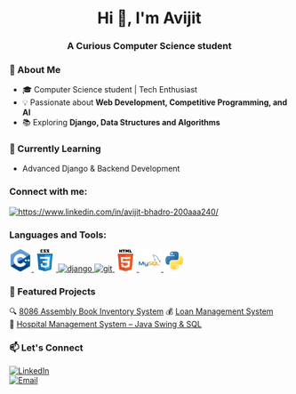 <h1 align="center">Hi 👋, I'm Avijit</h1>
<h3 align="center">A Curious Computer Science student</h3>

### 🚀 About Me  
- 🎓 Computer Science student | Tech Enthusiast  
- 💡 Passionate about **Web Development, Competitive Programming, and AI**  
- 📚 Exploring **Django, Data Structures and Algorithms**  


### 🌱 Currently Learning  
- Advanced Django & Backend Development  



<h3 align="left">Connect with me:</h3>
<p align="left">
<a href="https://linkedin.com/in/https://www.linkedin.com/in/avijit-bhadro-200aaa240/" target="blank"><img align="center" src="https://raw.githubusercontent.com/rahuldkjain/github-profile-readme-generator/master/src/images/icons/Social/linked-in-alt.svg" alt="https://www.linkedin.com/in/avijit-bhadro-200aaa240/" height="30" width="40" /></a>
</p>

<h3 align="left">Languages and Tools:</h3>
<p align="left"> <a href="https://www.w3schools.com/cpp/" target="_blank" rel="noreferrer"> <img src="https://raw.githubusercontent.com/devicons/devicon/master/icons/cplusplus/cplusplus-original.svg" alt="cplusplus" width="40" height="40"/> </a> <a href="https://www.w3schools.com/css/" target="_blank" rel="noreferrer"> <img src="https://raw.githubusercontent.com/devicons/devicon/master/icons/css3/css3-original-wordmark.svg" alt="css3" width="40" height="40"/> </a> <a href="https://www.djangoproject.com/" target="_blank" rel="noreferrer"> <img src="https://cdn.worldvectorlogo.com/logos/django.svg" alt="django" width="40" height="40"/> </a> <a href="https://git-scm.com/" target="_blank" rel="noreferrer"> <img src="https://www.vectorlogo.zone/logos/git-scm/git-scm-icon.svg" alt="git" width="40" height="40"/> </a> <a href="https://www.w3.org/html/" target="_blank" rel="noreferrer"> <img src="https://raw.githubusercontent.com/devicons/devicon/master/icons/html5/html5-original-wordmark.svg" alt="html5" width="40" height="40"/> </a> <a href="https://www.mysql.com/" target="_blank" rel="noreferrer"> <img src="https://raw.githubusercontent.com/devicons/devicon/master/icons/mysql/mysql-original-wordmark.svg" alt="mysql" width="40" height="40"/> </a> <a href="https://www.python.org" target="_blank" rel="noreferrer"> <img src="https://raw.githubusercontent.com/devicons/devicon/master/icons/python/python-original.svg" alt="python" width="40" height="40"/> </a> </p>


### 📌 Featured Projects  

🔍 [8086 Assembly Book Inventory System]([https://github.com/your-repo](https://github.com/AvijitBhadro/8086-Assembly-Online-Book-Shop))  
💰 [Loan Management System](https://github.com/)  
🏥 [Hospital Management System – Java Swing & SQL]([[https://github.com/your-repo](https://github.com/AvijitBhadro/Hospital-Management-System-Java-Swing-SQL)](https://github.com/AvijitBhadro/Hospital-Management-System-Java-Swing-SQL/tree/main))  




### 📫 Let's Connect  

[![LinkedIn](https://img.shields.io/badge/LinkedIn-Connect-blue?logo=linkedin&logoColor=white)](https://www.linkedin.com/in/avijit-bhadro-200aaa240)  
[![Email](https://img.shields.io/badge/Email-Contact-orange?logo=gmail&logoColor=white)](mailto:abhadro621@gmail.com)  

